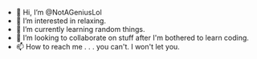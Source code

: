 - 👋 Hi, I’m @NotAGeniusLol
- 👀 I’m interested in relaxing.
- 🌱 I’m currently learning random things.
- 💞️ I’m looking to collaborate on stuff after I'm bothered to learn coding.
- 📫 How to reach me . . . you can't. I won't let you.

<!---
NotAGeniusLol/NotAGeniusLol is a ✨ special ✨ repository because its `README.md` (this file) appears on your GitHub profile.
You can click the Preview link to take a look at your changes.
--->
